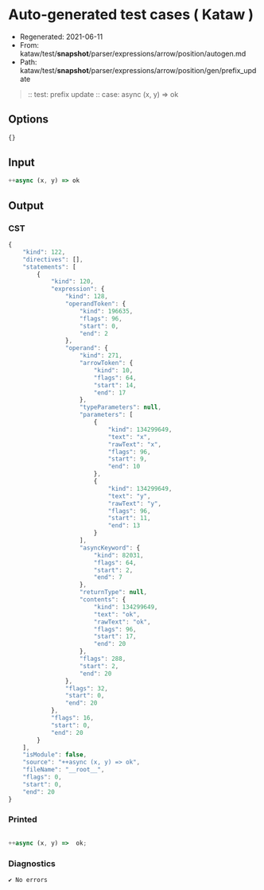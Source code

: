 # Auto-generated test cases ( Kataw )
- Regenerated: 2021-06-11
- From: kataw/test/__snapshot__/parser/expressions/arrow/position/autogen.md
- Path: kataw/test/__snapshot__/parser/expressions/arrow/position/gen/prefix_update
> :: test: prefix update
> :: case: async (x, y) => ok
## Options

`````js
{}
`````
## Input

`````js
++async (x, y) => ok
`````
## Output

### CST

```javascript
{
    "kind": 122,
    "directives": [],
    "statements": [
        {
            "kind": 120,
            "expression": {
                "kind": 128,
                "operandToken": {
                    "kind": 196635,
                    "flags": 96,
                    "start": 0,
                    "end": 2
                },
                "operand": {
                    "kind": 271,
                    "arrowToken": {
                        "kind": 10,
                        "flags": 64,
                        "start": 14,
                        "end": 17
                    },
                    "typeParameters": null,
                    "parameters": [
                        {
                            "kind": 134299649,
                            "text": "x",
                            "rawText": "x",
                            "flags": 96,
                            "start": 9,
                            "end": 10
                        },
                        {
                            "kind": 134299649,
                            "text": "y",
                            "rawText": "y",
                            "flags": 96,
                            "start": 11,
                            "end": 13
                        }
                    ],
                    "asyncKeyword": {
                        "kind": 82031,
                        "flags": 64,
                        "start": 2,
                        "end": 7
                    },
                    "returnType": null,
                    "contents": {
                        "kind": 134299649,
                        "text": "ok",
                        "rawText": "ok",
                        "flags": 96,
                        "start": 17,
                        "end": 20
                    },
                    "flags": 288,
                    "start": 2,
                    "end": 20
                },
                "flags": 32,
                "start": 0,
                "end": 20
            },
            "flags": 16,
            "start": 0,
            "end": 20
        }
    ],
    "isModule": false,
    "source": "++async (x, y) => ok",
    "fileName": "__root__",
    "flags": 0,
    "start": 0,
    "end": 20
}
```

### Printed

```javascript

++async (x, y) =>  ok;
```

### Diagnostics

```javascript
✔ No errors
```

